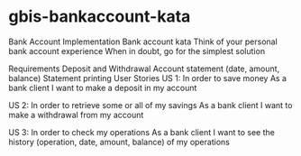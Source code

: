 # gbis-bankaccount-kata
Bank Account Implementation
Bank account kata
Think of your personal bank account experience When in doubt, go for the simplest solution

Requirements
Deposit and Withdrawal
Account statement (date, amount, balance)
Statement printing
User Stories
US 1:
In order to save money
As a bank client
I want to make a deposit in my account

US 2:
In order to retrieve some or all of my savings
As a bank client
I want to make a withdrawal from my account

US 3:
In order to check my operations
As a bank client
I want to see the history (operation, date, amount, balance) of my operations
